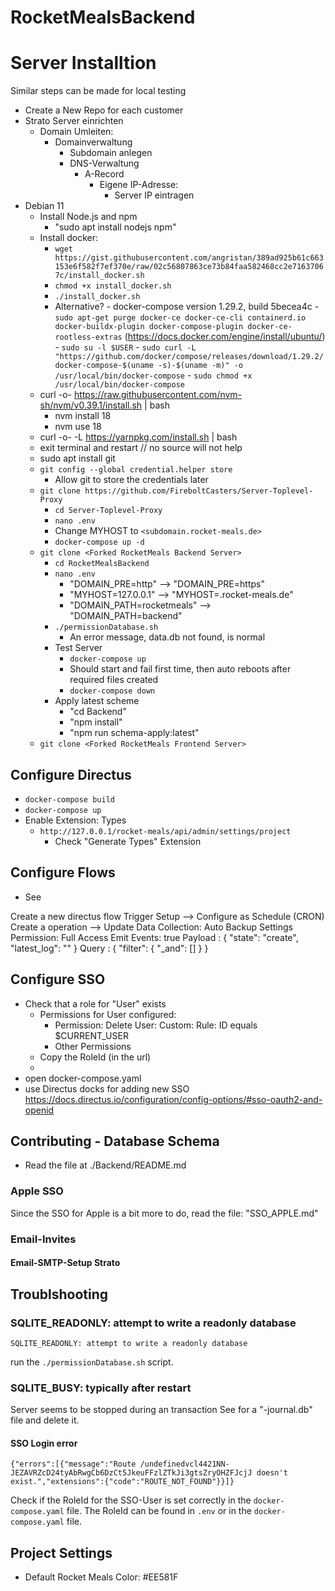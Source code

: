 # RocketMealsBackend

# Server Installtion

Similar steps can be made for local testing

- Create a New Repo for each customer
- Strato Server einrichten
    - Domain Umleiten:
        - Domainverwaltung
            - Subdomain anlegen
            - DNS-Verwaltung
                - A-Record
                    - Eigene IP-Adresse:
                        - Server IP eintragen
- Debian 11
    - Install Node.js and npm
        - "sudo apt install nodejs npm"
    - Install docker:
        - `wget https://gist.githubusercontent.com/angristan/389ad925b61c663153e6f582f7ef370e/raw/02c56807863ce73b84faa582468cc2e71637067c/install_docker.sh`
        - `chmod +x install_docker.sh`
        - `./install_docker.sh`
        - Alternative?
              - docker-compose version 1.29.2, build 5becea4c
              - `sudo apt-get purge docker-ce docker-ce-cli containerd.io docker-buildx-plugin docker-compose-plugin docker-ce-rootless-extras` (https://docs.docker.com/engine/install/ubuntu/)
                  - `sudo su -l $USER`
                  - `sudo curl -L "https://github.com/docker/compose/releases/download/1.29.2/docker-compose-$(uname -s)-$(uname -m)" -o /usr/local/bin/docker-compose`
                  - `sudo chmod +x /usr/local/bin/docker-compose`
    - curl -o- https://raw.githubusercontent.com/nvm-sh/nvm/v0.39.1/install.sh | bash
      - nvm install 18
      - nvm use 18
    - curl -o- -L https://yarnpkg.com/install.sh | bash
    - exit terminal and restart // no source will not help
    - sudo apt install git
    - `git config --global credential.helper store`
        - Allow git to store the credentials later
    - `git clone https://github.com/FireboltCasters/Server-Toplevel-Proxy`
        - `cd Server-Toplevel-Proxy`
        - `nano .env`
        - Change MYHOST to `<subdomain.rocket-meals.de>`
        - `docker-compose up -d`
    - `git clone <Forked RocketMeals Backend Server>`
        - `cd RocketMealsBackend`
        - `nano .env`
            - "DOMAIN_PRE=http" --> "DOMAIN_PRE=https"
            - "MYHOST=127.0.0.1" --> "MYHOST=<subdomain>.rocket-meals.de"
            - "DOMAIN_PATH=rocketmeals" --> "DOMAIN_PATH=backend"
        - `./permissionDatabase.sh`
            - An error message, data.db not found, is normal
        - Test Server
            - `docker-compose up`
            - Should start and fail first time, then auto reboots after required files created
            - `docker-compose down`
        - Apply latest scheme
            - "cd Backend"
            - "npm install"
            - "npm run schema-apply:latest"
    - `git clone <Forked RocketMeals Frontend Server>`


## Configure Directus

- `docker-compose build`
- `docker-compose up`
- Enable Extension: Types
  - `http://127.0.0.1/rocket-meals/api/admin/settings/project`
    - Check "Generate Types" Extension

## Configure Flows

- See

Create a new directus flow
Trigger Setup --> Configure as Schedule (CRON)
Create a operation --> Update Data
Collection: Auto Backup Settings
Permission: Full Access
Emit Events: true
Payload : { "state": "create", "latest_log": "" }
Query : { "filter": { "_and": [] } }


## Configure SSO

- Check that a role for "User" exists
  - Permissions for User configured:
    - Permission: Delete User: Custom: Rule: ID equals $CURRENT_USER
    - Other Permissions
  - Copy the RoleId (in the url)
  - 
- open docker-compose.yaml
- use Directus docks for adding new SSO https://docs.directus.io/configuration/config-options/#sso-oauth2-and-openid


## Contributing - Database Schema

- Read the file at ./Backend/README.md


### Apple SSO
Since the SSO for Apple is a bit more to do, read the file: "SSO_APPLE.md"


### Email-Invites

#### Email-SMTP-Setup Strato



## Troublshooting

### SQLITE_READONLY: attempt to write a readonly database

```
SQLITE_READONLY: attempt to write a readonly database
```

run the `./permissionDatabase.sh` script.

### SQLITE_BUSY: typically after restart

Server seems to be stopped during an transaction
See for a "-journal.db" file and delete it.

#### SSO Login error

```
{"errors":[{"message":"Route /undefinedvcl4421NN-JEZAVRZcD24tyAbRwgCb6DzCt5JkeuFFzlZTkJi3gtsZryOHZFJcjJ doesn't exist.","extensions":{"code":"ROUTE_NOT_FOUND"}}]}
```

Check if the RoleId for the SSO-User is set correctly in the `docker-compose.yaml` file. The RoleId can be found in `.env` or in the `docker-compose.yaml` file.


## Project Settings

- Default Rocket Meals Color: #EE581F
